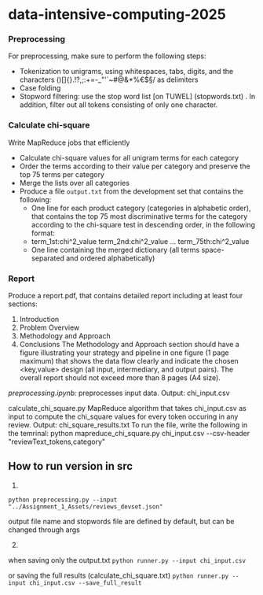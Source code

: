 # data-intensive-computing-2025

### Preprocessing
For preprocessing, make sure to perform the following steps:
- Tokenization to unigrams, using whitespaces, tabs, digits, and the characters ()[]{}.!?,;:+=-_"'`~#@&*%€$§\/ as delimiters
- Case folding
- Stopword filtering: use the stop word list [on TUWEL] (stopwords.txt) . In addition, filter out all tokens consisting of only one character.

### Calculate chi-square
Write MapReduce jobs that efficiently
- Calculate chi-square values for all unigram terms for each category
- Order the terms according to their value per category and preserve the top 75 terms per category
- Merge the lists over all categories
- Produce a file `output.txt` from the development set that contains the following:
    - One line for each product category (categories in alphabetic order), that contains the top 75 most discriminative terms for the category according to the chi-square test in descending order, in the following format: 
    - <category name> term_1st:chi^2_value term_2nd:chi^2_value ... term_75th:chi^2_value
    - One line containing the merged dictionary (all terms space-separated and ordered alphabetically)

### Report
Produce a report.pdf, that contains detailed report including at least four sections:
1. Introduction
2. Problem Overview
3. Methodology and Approach
4. Conclusions
The Methodology and Approach section should have a figure illustrating your strategy and pipeline in one figure (1 page maximum) that shows the data flow clearly and indicate the chosen <key,value> design (all input, intermediary, and output pairs). The overall report should not exceed more than 8 pages (A4 size).


*preprocessing.ipynb:*
preprocesses input data.
Output: chi_input.csv

calculate_chi_square.py
MapReduce algorithm that takes chi_input.csv as input to 
compute the chi_square values for every token occuring in any review.
Output: chi_square_results.txt
To run the file, write the following in the temrinal:
python mapreduce_chi_square.py chi_input.csv --csv-header "reviewText_tokens,category"

## How to run version in src
1. 
`python preprocessing.py --input "../Assignment_1_Assets/reviews_devset.json"`

output file name and stopwords file are defined by default, but can be changed through args

2. 
when saving only the output.txt
`python runner.py --input chi_input.csv`

or saving the full results (calculate_chi_square.txt)
`python runner.py --input chi_input.csv --save_full_result`
